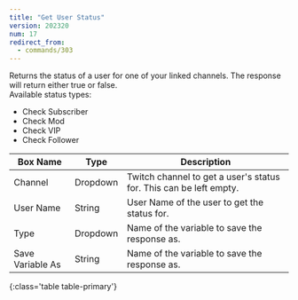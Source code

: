 ```yaml
---
title: "Get User Status"
version: 202320
num: 17
redirect_from:
  - commands/303
---
```

Returns the status of a user for one of your linked channels. The response will return either true or false.\
Available status types:
- Check Subscriber
- Check Mod
- Check VIP
- Check Follower

| Box Name | Type | Description | 
|-------|--------|--------
|Channel|Dropdown|Twitch channel to get a user's status for. This can be left empty.
|User Name|String|User Name of the user to get the status for.
|Type|Dropdown|Name of the variable to save the response as.
|Save Variable As|String|Name of the variable to save the response as.
{:class='table table-primary'}
